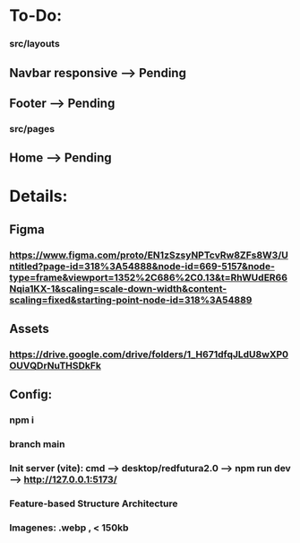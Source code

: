 # To-Do:
### src/layouts
## Navbar responsive --> Pending
## Footer --> Pending

### src/pages
## Home --> Pending

# Details:
## Figma
### https://www.figma.com/proto/EN1zSzsyNPTcvRw8ZFs8W3/Untitled?page-id=318%3A54888&node-id=669-5157&node-type=frame&viewport=1352%2C686%2C0.13&t=RhWUdER66Nqia1KX-1&scaling=scale-down-width&content-scaling=fixed&starting-point-node-id=318%3A54889

## Assets
### https://drive.google.com/drive/folders/1_H671dfqJLdU8wXP0OUVQDrNuTHSDkFk

## Config:
### npm i
### branch main
### Init server (vite): cmd --> desktop/redfutura2.0 --> npm run dev --> http://127.0.0.1:5173/
### Feature-based Structure Architecture
### Imagenes: .webp , < 150kb


